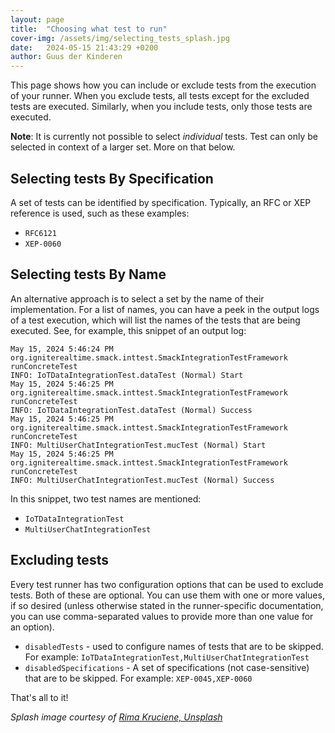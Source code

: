 ```yaml
---
layout: page
title:  "Choosing what test to run"
cover-img: /assets/img/selecting_tests_splash.jpg
date:   2024-05-15 21:43:29 +0200
author: Guus der Kinderen
---
```


This page shows how you can include or exclude tests from the execution of your runner. When you exclude tests, all tests except
for the excluded tests are executed. Similarly, when you include tests, only those tests are executed.

**Note**: It is currently not possible to select _individual_ tests. Test can only be selected in context of a larger set.
More on that below.

## Selecting tests By Specification

A set of tests can be identified by specification. Typically, an RFC or XEP reference is used, such as these examples:

- `RFC6121`
- `XEP-0060`

## Selecting tests By Name

An alternative approach is to select a set by the name of their implementation. For a list of names, you can have a peek
in the output logs of a test execution, which will list the names of the tests that are being executed. See, for
example, this snippet of an output log:

```plain
May 15, 2024 5:46:24 PM org.igniterealtime.smack.inttest.SmackIntegrationTestFramework runConcreteTest
INFO: IoTDataIntegrationTest.dataTest (Normal) Start
May 15, 2024 5:46:25 PM org.igniterealtime.smack.inttest.SmackIntegrationTestFramework runConcreteTest
INFO: IoTDataIntegrationTest.dataTest (Normal) Success
May 15, 2024 5:46:25 PM org.igniterealtime.smack.inttest.SmackIntegrationTestFramework runConcreteTest
INFO: MultiUserChatIntegrationTest.mucTest (Normal) Start
May 15, 2024 5:46:25 PM org.igniterealtime.smack.inttest.SmackIntegrationTestFramework runConcreteTest
INFO: MultiUserChatIntegrationTest.mucTest (Normal) Success
```

In this snippet, two test names are mentioned:
- `IoTDataIntegrationTest` 
- `MultiUserChatIntegrationTest`

## Excluding tests

Every test runner has two configuration options that can be used to exclude tests. Both of these are optional. You can
use them with one or more values, if so desired (unless otherwise stated in the runner-specific documentation, you can
use comma-separated values to provide more than one value for an option).

- `disabledTests` - used to configure names of tests that are to be skipped. For example: `IoTDataIntegrationTest,MultiUserChatIntegrationTest`
- `disabledSpecifications` - A set of specifications (not case-sensitive) that are to be skipped. For example: `XEP-0045,XEP-0060`

That's all to it!

_Splash image courtesy of [Rima Kruciene, Unsplash](https://unsplash.com/photos/black-and-white-audio-controller-close-up-photo-gpKe3hmIawg?utm_content=creditCopyText&utm_medium=referral&utm_source=unsplash)_
